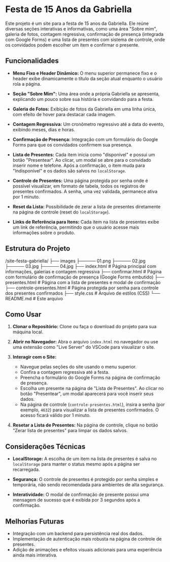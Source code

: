 # Festa de 15 Anos da Gabriella

Este projeto é um site para a festa de 15 anos da Gabriella. Ele reúne diversas seções interativas e informativas, como uma área "Sobre mim", galeria de fotos, contagem regressiva, confirmação de presença (integrada com Google Forms) e uma lista de presentes com sistema de controle, onde os convidados podem escolher um item e confirmar o presente.

## Funcionalidades

- **Menu Fixo e Header Dinâmico:**
  O menu superior permanece fixo e o header exibe dinamicamente o título da seção atual enquanto o usuário rola a página.

- **Seção "Sobre Mim":**
  Uma área onde a própria Gabriella se apresenta, explicando um pouco sobre sua história e convidando para a festa.

- **Galeria de Fotos:**
  Exibição de fotos da Gabriella em uma linha única, com efeito de hover para destacar cada imagem.

- **Contagem Regressiva:**
  Um cronômetro regressivo até a data do evento, exibindo meses, dias e horas.

- **Confirmação de Presença:**
  Integração com um formulário do Google Forms para que os convidados confirmem sua presença.

- **Lista de Presentes:**
  Cada item inicia como "disponível" e possui um botão "Presentear". Ao clicar, um modal se abre para o convidado inserir nome e telefone. Após a confirmação, o item muda para "Indisponível" e os dados são salvos no `localStorage`.

- **Controle de Presentes:**
  Uma página protegida por senha onde é possível visualizar, em formato de tabela, todos os registros de presentes confirmados. A senha, uma vez validada, permanece ativa por 1 minuto.

- **Reset da Lista:**
  Possibilidade de zerar a lista de presentes diretamente na página de controle (reset do `localStorage`).

- **Links de Referência para Itens:**
  Cada item na lista de presentes exibe um link de referência, permitindo que o usuário acesse mais informações sobre o produto.

## Estrutura do Projeto

/site-festa-gabriella/
├── images
├───── 01.png
├───── 02.jpg
├───── 03.jpg
├───── 04.jpg
├── index.html # Página principal com informações, galerias e contagem regressiva
├── confirmar.html # Página com formulário de confirmação de presença (Google Forms embutido)
├── presentes.html # Página com a lista de presentes e modal de confirmação
├── controle-presentes.html # Página protegida por senha para controle dos presentes confirmados
├── style.css # Arquivo de estilos (CSS)
└── README.md # Este arquivo

## Como Usar

1. **Clonar o Repositório:**
   Clone ou faça o download do projeto para sua máquina local.

2. **Abrir no Navegador:**
   Abra o arquivo `index.html` no navegador ou use uma extensão como "Live Server" do VSCode para visualizar o site.

3. **Interagir com o Site:**
   - Navegue pelas seções do site usando o menu superior.
   - Confira a contagem regressiva até a festa.
   - Preencha o formulário do Google Forms na página de confirmação de presença.
   - Escolha um presente na página de "Lista de Presentes". Ao clicar no botão "Presentear", um modal aparecerá para você inserir seus dados.
   - Na página de controle (`controle-presentes.html`), insira a senha (por exemplo, `4632`) para visualizar a lista de presentes confirmados. O acesso ficará válido por 1 minuto.

4. **Resetar a Lista de Presentes:**
   Na página de controle, clique no botão "Zerar lista de presentes" para limpar os dados salvos.

## Considerações Técnicas

- **LocalStorage:**
  A escolha de um item na lista de presentes é salva no `localStorage` para manter o status mesmo após a página ser recarregada.

- **Segurança:**
  O controle de presentes é protegido por senha simples e temporária, não sendo recomendada para ambientes de alta segurança.

- **Interatividade:**
  O modal de confirmação de presente possui uma mensagem de sucesso que é exibida por 3 segundos após a confirmação.

## Melhorias Futuras

- Integração com um backend para persistência real dos dados.
- Implementação de autenticação mais robusta na página de controle de presentes.
- Adição de animações e efeitos visuais adicionais para uma experiência ainda mais interativa.
